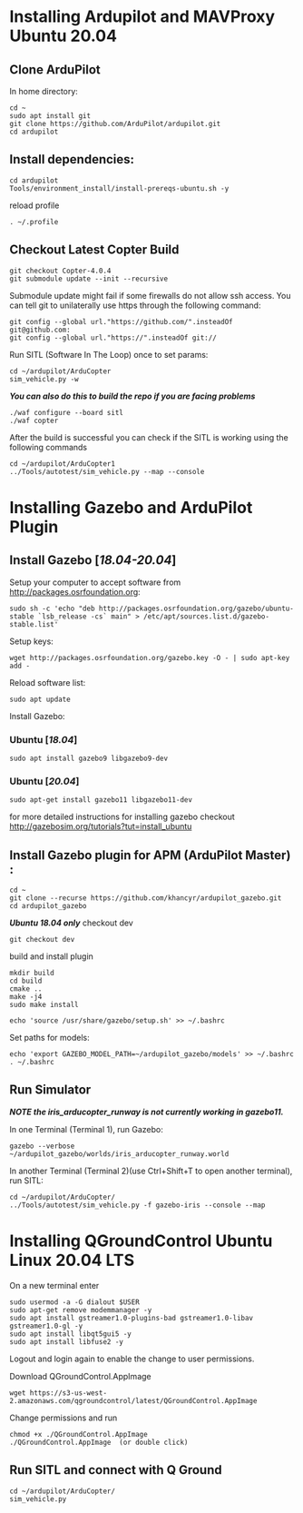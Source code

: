 # Installing Ardupilot and MAVProxy Ubuntu 20.04

## Clone ArduPilot

In home directory:
```
cd ~
sudo apt install git
git clone https://github.com/ArduPilot/ardupilot.git
cd ardupilot
```

## Install dependencies:
```
cd ardupilot
Tools/environment_install/install-prereqs-ubuntu.sh -y
```

reload profile
```
. ~/.profile
```

## Checkout Latest Copter Build
```
git checkout Copter-4.0.4
git submodule update --init --recursive
```

Submodule update might fail if some firewalls do not allow ssh access. You can tell git to unilaterally use https through the following command:
```
git config --global url."https://github.com/".insteadOf git@github.com:
git config --global url."https://".insteadOf git://
```

Run SITL (Software In The Loop) once to set params:
```
cd ~/ardupilot/ArduCopter
sim_vehicle.py -w
```

***You can also do this to build the repo if you are facing problems***
```
./waf configure --board sitl
./waf copter
```

After the build is successful you can check if the SITL is working using the following commands
```
cd ~/ardupilot/ArduCopter1
../Tools/autotest/sim_vehicle.py --map --console
```

# Installing Gazebo and ArduPilot Plugin

## Install Gazebo [***18.04-20.04***]

Setup your computer to accept software from http://packages.osrfoundation.org:
```
sudo sh -c 'echo "deb http://packages.osrfoundation.org/gazebo/ubuntu-stable `lsb_release -cs` main" > /etc/apt/sources.list.d/gazebo-stable.list'
```

Setup keys:
```
wget http://packages.osrfoundation.org/gazebo.key -O - | sudo apt-key add -
```

Reload software list:
```
sudo apt update
```

Install Gazebo:
### Ubuntu [***18.04***]
```
sudo apt install gazebo9 libgazebo9-dev
```
### Ubuntu [***20.04***]
```
sudo apt-get install gazebo11 libgazebo11-dev
```

for more detailed instructions for installing gazebo checkout http://gazebosim.org/tutorials?tut=install_ubuntu


## Install Gazebo plugin for APM (ArduPilot Master) :
```
cd ~
git clone --recurse https://github.com/khancyr/ardupilot_gazebo.git
cd ardupilot_gazebo
```
***Ubuntu 18.04 only*** checkout dev
```
git checkout dev
```
build and install plugin
```
mkdir build
cd build
cmake ..
make -j4
sudo make install
```
```
echo 'source /usr/share/gazebo/setup.sh' >> ~/.bashrc
```
Set paths for models:
```
echo 'export GAZEBO_MODEL_PATH=~/ardupilot_gazebo/models' >> ~/.bashrc
. ~/.bashrc
```

## Run Simulator

***NOTE the iris_arducopter_runway is not currently working in gazebo11.***

In one Terminal (Terminal 1), run Gazebo:
```
gazebo --verbose ~/ardupilot_gazebo/worlds/iris_arducopter_runway.world
```

In another Terminal (Terminal 2)(use Ctrl+Shift+T to open another terminal), run SITL:
```
cd ~/ardupilot/ArduCopter/
../Tools/autotest/sim_vehicle.py -f gazebo-iris --console --map
```

# Installing QGroundControl Ubuntu Linux 20.04 LTS

On a new terminal enter
```
sudo usermod -a -G dialout $USER
sudo apt-get remove modemmanager -y
sudo apt install gstreamer1.0-plugins-bad gstreamer1.0-libav gstreamer1.0-gl -y
sudo apt install libqt5gui5 -y
sudo apt install libfuse2 -y
```
Logout and login again to enable the change to user permissions.


Download QGroundControl.AppImage 
```
wget https://s3-us-west-2.amazonaws.com/qgroundcontrol/latest/QGroundControl.AppImage
```
Change permissions and run 
```
chmod +x ./QGroundControl.AppImage 
./QGroundControl.AppImage  (or double click)
```

## Run SITL and connect with Q Ground

```
cd ~/ardupilot/ArduCopter/
sim_vehicle.py
```




